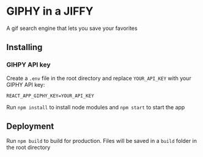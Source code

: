 # GIPHY in a JIFFY

A gif search engine that lets you save your favorites

## Installing

### GIHPY API key
Create a `.env` file in the root directory and replace `YOUR_API_KEY` with your GIPHY API key:

```
REACT_APP_GIPHY_KEY=YOUR_API_KEY
```


Run `npm install` to install node modules and `npm start` to start the app



## Deployment

Run `npm build` to build for production. Files will be saved in a `build` folder in the root directory
